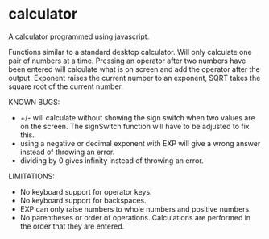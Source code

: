 # calculator
A calculator programmed using javascript.

Functions similar to a standard desktop calculator. Will only calculate one pair of numbers at a time.
Pressing an operator after two numbers have been entered will calculate what is on screen and add the operator after the output.
Exponent raises the current number to an exponent, SQRT takes the square root of the current number.

KNOWN BUGS:
- +/- will calculate without showing the sign switch when two values are on the screen. The signSwitch function will have to be adjusted to fix this.
- using a negative or decimal exponent with EXP will give a wrong answer instead of throwing an error.
- dividing by 0 gives infinity instead of throwing an error.

LIMITATIONS:
- No keyboard support for operator keys.
- No keyboard support for backspaces.
- EXP can only raise numbers to whole numbers and positive numbers.
- No parentheses or order of operations. Calculations are performed in the order that they are entered.
